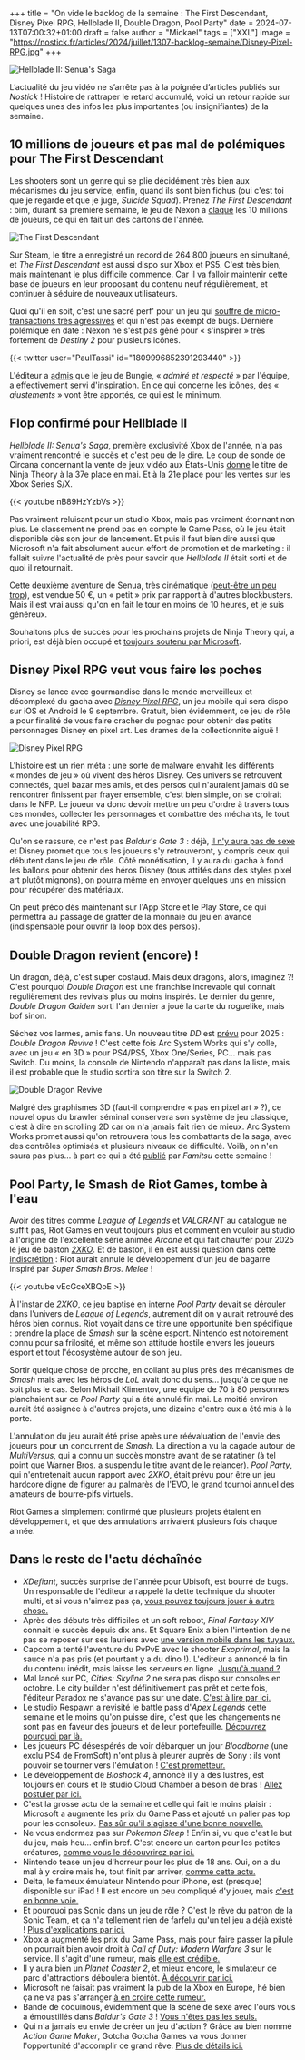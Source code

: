 +++
title = "On vide le backlog de la semaine : The First Descendant, Disney Pixel RPG, Hellblade II, Double Dragon, Pool Party"
date = 2024-07-13T07:00:32+01:00
draft = false
author = "Mickael"
tags = ["XXL"]
image = "https://nostick.fr/articles/2024/juillet/1307-backlog-semaine/Disney-Pixel-RPG.jpg"
+++

![Hellblade II: Senua's Saga](hellblade-II.jpg "Le week-end commence bien.")

L’actualité du jeu vidéo ne s’arrête pas à la poignée d’articles publiés sur *Nostick* ! Histoire de rattraper le retard accumulé, voici un retour rapide sur quelques unes des infos les plus importantes (ou insignifiantes) de la semaine.

## 10 millions de joueurs et pas mal de polémiques pour The First Descendant

Les shooters sont un genre qui se plie décidément très bien aux mécanismes du jeu service, enfin, quand ils sont bien fichus (oui c'est toi que je regarde et que je juge, *Suicide Squad*). Prenez *The First Descendant* : bim, durant sa première semaine, le jeu de Nexon a [claqué](https://x.com/FirstDescendant/status/1811716560031215773) les 10 millions de joueurs, ce qui en fait un des cartons de l'année.

![The First Descendant](first-descendant-10-millions.jpg "")

Sur Steam, le titre a enregistré un record de 264 800 joueurs en simultané, et *The First Descendant* est aussi dispo sur Xbox et PS5. C'est très bien, mais maintenant le plus difficile commence. Car il va falloir maintenir cette base de joueurs en leur proposant du contenu neuf régulièrement, et continuer à séduire de nouveaux utilisateurs.

Quoi qu'il en soit, c'est une sacré perf' pour un jeu qui [souffre de micro-transactions très agressives](https://nostick.fr/articles/2024/juillet/0307-the-first-descendant-premier-micro-transactions/) et qui n'est pas exempt de bugs. Dernière polémique en date : Nexon ne s'est pas gêné pour « s'inspirer » très fortement de *Destiny 2* pour plusieurs icônes. 

{{< twitter user="PaulTassi" id="1809996852391293440" >}}

L'éditeur a [admis](https://www.ign.com/articles/the-first-descendant-dev-nexon-promises-to-change-controversial-icons-after-destiny-plagiarism-accusations) que le jeu de Bungie,  « *admiré et respecté* » par l'équipe, a effectivement servi d'inspiration. En ce qui concerne les icônes, des « *ajustements* » vont être apportés, ce qui est le minimum. 

## Flop confirmé pour Hellblade II

*Hellblade II: Senua's Saga*, première exclusivité Xbox de l'année, n'a pas vraiment rencontré le succès et c'est peu de le dire. Le coup de sonde de Circana concernant la vente de jeux vidéo aux États-Unis [donne](https://x.com/MatPiscatella/status/1810414294665986168) le titre de Ninja Theory à la 37e place en mai. Et à la 21e place pour les ventes sur les Xbox Series S/X.

{{< youtube nB89HzYzbVs >}} 

Pas vraiment reluisant pour un studio Xbox, mais pas vraiment étonnant non plus. Le classement ne prend pas en compte le Game Pass, où le jeu était disponible dès son jour de lancement. Et puis il faut bien dire aussi que Microsoft n'a fait absolument aucun effort de promotion et de marketing : il fallait suivre l'actualité de près pour savoir que *Hellblade II* était sorti et de quoi il retournait.

Cette deuxième aventure de Senua, très cinématique ([peut-être un peu trop](https://nostick.fr/articles/2024/mai/2705-test-de-senua-saga-hellblade-2/)), est vendue 50 €, un « petit » prix par rapport à d'autres blockbusters. Mais il est vrai aussi qu'on en fait le tour en moins de 10 heures, et je suis généreux.

Souhaitons plus de succès pour les prochains projets de Ninja Theory qui, a priori, est déjà bien occupé et [toujours soutenu par Microsoft](https://nostick.fr/articles/2024/mai/2105-la-sortie-de-hellblade-2-ne-condamne-pas-ninja-theory/).

## Disney Pixel RPG veut vous faire les poches

Disney se lance avec gourmandise dans le monde merveilleux et décomplexé du gacha avec *[Disney Pixel RPG](https://d-rpg.com/fr/)*, un jeu mobile qui sera dispo sur iOS et Android le 9 septembre. Gratuit, bien évidemment, ce jeu de rôle a pour finalité de vous faire cracher du pognac pour obtenir des petits personnages Disney en pixel art. Les drames de la collectionnite aiguë !

![Disney Pixel RPG](Disney-Pixel-RPG.jpg "Quelques uns des persos Disney à collectionner.")

L'histoire est un rien méta : une sorte de malware envahit les différents « mondes de jeu » où vivent des héros Disney. Ces univers se retrouvent connectés, quel bazar mes amis, et des persos qui n'auraient jamais dû se rencontrer finissent par frayer ensemble, c'est bien simple, on se croirait dans le NFP. Le joueur va donc devoir mettre un peu d'ordre à travers tous ces mondes, collecter les personnages et combattre des méchants, le tout avec une jouabilité RPG.

Qu'on se rassure, ce n'est pas *Baldur's Gate 3* : déjà, [il n'y aura pas de sexe](https://nostick.fr/articles/2024/juillet/1207-baldurs-gate-3-sexe-ours/) et Disney promet que tous les joueurs s'y retrouveront, y compris ceux qui débutent dans le jeu de rôle. Côté monétisation, il y aura du gacha à fond les ballons pour obtenir des héros Disney (tous attifés dans des styles pixel art plutôt mignons), on pourra même en envoyer quelques uns en mission pour récupérer des matériaux.

On peut préco dès maintenant sur l'App Store et le Play Store, ce qui permettra au passage de gratter de la monnaie du jeu en avance (indispensable pour ouvrir la loop box des persos).

## Double Dragon revient (encore) !

Un dragon, déjà, c'est super costaud. Mais deux dragons, alors, imaginez ?! C'est pourquoi *Double Dragon* est une franchise increvable qui connait régulièrement des revivals plus ou moins inspirés. Le dernier du genre, *Double Dragon Gaiden* sorti l'an dernier a joué la carte du roguelike, mais bof sinon.

Séchez vos larmes, amis fans. Un nouveau titre *DD* est [prévu](https://www.gematsu.com/2024/07/double-dragon-revive-announced-for-ps5-xbox-series-ps4-xbox-one-and-pc) pour 2025 : *Double Dragon Revive* ! C'est cette fois Arc System Works qui s'y colle, avec un jeu « en 3D » pour PS4/PS5, Xbox One/Series, PC… mais pas Switch. Du moins, la console de Nintendo n'apparaît pas dans la liste, mais il est probable que le studio sortira son titre sur la Switch 2.

![Double Dragon Revive](double-dragon-famitsu.jpg "© HDKirin")

Malgré des graphismes 3D (faut-il comprendre « pas en pixel art » ?), ce nouvel opus du brawler séminal conservera son système de jeu classique, c'est à dire en scrolling 2D car on n'a jamais fait rien de mieux. Arc System Works promet aussi qu'on retrouvera tous les combattants de la saga, avec des contrôles optimisés et plusieurs niveaux de difficulté. Voilà, on n'en saura pas plus… à part ce qui a été [publié](https://x.com/HD_Kirin/status/1811053726884614371) par *Famitsu* cette semaine !

## Pool Party, le Smash de Riot Games, tombe à l'eau

Avoir des titres comme *League of Legends* et *VALORANT* au catalogue ne suffit pas, Riot Games en veut toujours plus et comment en vouloir au studio à l'origine de l'excellente série animée *Arcane* et qui fait chauffer pour 2025 le jeu de baston *[2XKO](https://2xko.riotgames.com/en-us/)*. Et de baston, il en est aussi question dans cette [indiscrétion](https://www.readergrev.com/p/riot-games-pool-party-canceled-smash-melee) : Riot aurait annulé le développement d'un jeu de bagarre inspiré par *Super Smash Bros. Melee* !

{{< youtube vEcGceXBQoE >}} 

À l'instar de *2XKO*, ce jeu baptisé en interne *Pool Party* devait se dérouler dans l'univers de *League of Legends*, autrement dit on y aurait retrouvé des héros bien connus. Riot voyait dans ce titre une opportunité bien spécifique : prendre la place de *Smash* sur la scène esport. Nintendo est notoirement connu pour sa frilosité, et même son attitude hostile envers les joueurs esport et tout l'écosystème autour de son jeu.

Sortir quelque chose de proche, en collant au plus près des mécanismes de *Smash* mais avec les héros de *LoL* avait donc du sens… jusqu'à ce que ne soit plus le cas. Selon Mikhail Klimentov, une équipe de 70 à 80 personnes planchaient sur ce *Pool Party* qui a été annulé fin mai. La moitié environ aurait été assignée à d'autres projets, une dizaine d'entre eux a été mis à la porte.

L'annulation du jeu aurait été prise après une réévaluation de l'envie des joueurs pour un concurrent de *Smash*. La direction a vu la cagade autour de *MultiVersus*, qui a connu un succès monstre avant de se ratatiner (à tel point que Warner Bros. a suspendu le titre avant de le relancer). *Pool Party*, qui n'entretenait aucun rapport avec *2XKO*, était prévu pour être un jeu hardcore digne de figurer au palmarès de l'EVO, le grand tournoi annuel des amateurs de bourre-pifs virtuels.

Riot Games a simplement confirmé que plusieurs projets étaient en développement, et que des annulations arrivaient plusieurs fois chaque année. 

## Dans le reste de l'actu déchaînée

- *XDefiant*, succès surprise de l'année pour Ubisoft, est bourré de bugs. Un responsable de l'éditeur a rappelé la dette technique du shooter multi, et si vous n'aimez pas ça, [vous pouvez toujours jouer à autre chose.](https://nostick.fr/articles/2024/juillet/0807-xdefiant-bugs-autre-chose/)
- Après des débuts très difficiles et un soft reboot, *Final Fantasy XIV* connait le succès depuis dix ans. Et Square Enix a bien l'intention de ne pas se reposer sur ses lauriers avec [une version mobile dans les tuyaux.](https://nostick.fr/articles/2024/juillet/0807-final-fantasy-xiv-mobile/)
- Capcom a tenté l'aventure du PvPvE avec le shooter *Exoprimal*, mais la sauce n'a pas pris (et pourtant y a du dino !). L'éditeur a annoncé la fin du contenu inédit, mais laisse les serveurs en ligne. [Jusqu'à quand ?](https://nostick.fr/articles/2024/juillet/0807-exoprimal-capcom-cercueil/)
- Mal lancé sur PC, *Cities: Skyline 2* ne sera pas dispo sur consoles en octobre. Le city builder n'est définitivement pas prêt et cette fois, l'éditeur Paradox ne s'avance pas sur une date. [C'est à lire par ici.](https://nostick.fr/articles/2024/juillet/0907-city-skyline-2-consoles-report-jours-meilleurs/)
- Le studio Respawn a revisité le battle pass d'*Apex Legends* cette semaine et le moins qu'on puisse dire, c'est que les changements ne sont pas en faveur des joueurs et de leur portefeuille. [Découvrez pourquoi par là.](https://nostick.fr/articles/2024/juillet/0907-battle-pass-apex-legends-respawn/)
- Les joueurs PC désespérés de voir débarquer un jour *Bloodborne* (une exclu PS4 de FromSoft) n'ont plus à pleurer auprès de Sony : ils vont pouvoir se tourner vers l'émulation ! [C'est prometteur.](https://nostick.fr/articles/2024/juillet/0907-bloodborne-pc-emulateur/)
- Le développement de *Bioshock 4*, annoncé il y a des lustres, est toujours en cours et le studio Cloud Chamber a besoin de bras ! [Allez postuler par ici.](https://nostick.fr/articles/2024/juillet/0907-bioshock-4-recrute-tour-de-bras/)
- C'est la grosse actu de la semaine et celle qui fait le moins plaisir : Microsoft a augmenté les prix du Game Pass et ajouté un palier pas top pour les consoleux. [Pas sûr qu'il s'agisse d'une bonne nouvelle.](https://nostick.fr/articles/2024/juillet/0907-game-pass-xbox-bordel-hausse-prix/)
- Ne vous endormez pas sur *Pokemon Sleep* ! Enfin si, vu que c'est le but du jeu, mais heu… enfin bref. C'est encore un carton pour les petites créatures, [comme vous le découvrirez par ici.](https://nostick.fr/articles/2024/juillet/1007-pokemon-sleep-100-millions-de-dollars/)
- Nintendo tease un jeu d'horreur pour les plus de 18 ans. Oui, on a du mal à y croire mais hé, tout finit par arriver, [comme cette actu.](https://nostick.fr/articles/2024/juillet/1007-whoiselmio-nintendo-tease-des-trucs-chelous/)
- Delta, le fameux émulateur Nintendo pour iPhone, est (presque) disponible sur iPad ! Il est encore un peu compliqué d'y jouer, mais [c'est en bonne voie.](https://nostick.fr/articles/2024/juillet/1007-emulateur-delta-compatible-ipad/)
- Et pourquoi pas Sonic dans un jeu de rôle ? C'est le rêve du patron de la Sonic Team, et ça n'a tellement rien de farfelu qu'un tel jeu a déjà existé ! [Plus d'explications par ici.](https://nostick.fr/articles/2024/juillet/1107-sonic-rpg-sega/)
- Xbox a augmenté les prix du Game Pass, mais pour faire passer la pilule on pourrait bien avoir droit à *Call of Duty: Modern Warfare 3* sur le service. Il s'agit d'une rumeur, mais [elle est crédible.](https://nostick.fr/articles/2024/juillet/1107-call-of-duty-modern-warfare-3-game-pass/)
- Il y aura bien un *Planet Coaster 2*, et mieux encore, le simulateur de parc d'attractions déboulera bientôt. [À découvrir par ici.](https://nostick.fr/articles/2024/juillet/1107-planet-coaster-2-plongera-dans-le-grand-bain-cet-automne/)
- Microsoft ne faisait pas vraiment la pub de la Xbox en Europe, hé bien ça ne va pas s'arranger [à en croire cette rumeur.](https://nostick.fr/articles/2024/juillet/1207-microsoft-xbox-pub-europe/)
- Bande de coquinous, évidemment que la scène de sexe avec l'ours vous a émoustillés dans *Baldur's Gate 3* ! [Vous n'êtes pas les seuls.](https://nostick.fr/articles/2024/juillet/1207-baldurs-gate-3-sexe-ours/)
- Qui n'a jamais eu envie de créer un jeu d'action ? Grâce au bien nommé *Action Game Maker*, Gotcha Gotcha Games va vous donner l'opportunité d'accomplir ce grand rêve. [Plus de détails ici.](https://nostick.fr/articles/2024/juillet/1207-apres-rpg-maker-voici-action-game-maker/)